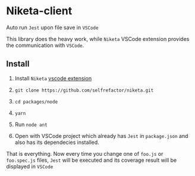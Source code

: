 # Niketa-client

Auto run `Jest` upon file save in `VSCode`

This library does the heavy work, while `Niketa` VSCode extension provides the communication with `VSCode`.

## Install

1. Install `Niketa` [vscode extension](https://marketplace.visualstudio.com/items?itemName=selfrefactor.niketa)

2. `git clone https://github.com/selfrefactor/niketa.git`

3. `cd packages/node`

4. `yarn`

5. Run `node ant`

6. Open with VSCode project which already has `Jest` in `package.json` and also has its dependecies installed.

That is everything. Now every time you change one of `foo.js` or `foo.spec.js` files, `Jest` will be executed and its coverage result will be displayed in `VSCode`
